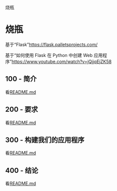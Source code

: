 烧瓶

# 烧瓶

基于“Flask”<https://flask.palletsprojects.com/>

基于“如何使用 Flask 在 Python 中创建 Web 应用程序”<https://www.youtube.com/watch?v=jQjjqEjZK58>

## 100 - 简介

看[README.md](./100/README.md)

## 200 - 要求

看[README.md](./200/README.md)

## 300 - 构建我们的应用程序

看[README.md](./300/README.md)

## 400 - 结论

看[README.md](./400/README.md)

